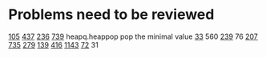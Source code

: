 # Problems need to be reviewed
[105](https://leetcode.com/problems/construct-binary-tree-from-preorder-and-inorder-traversal/)
[437](https://leetcode.com/problems/path-sum-iii/description/)
[236](https://leetcode.com/problems/lowest-common-ancestor-of-a-binary-tree/)
[739](https://leetcode.com/problems/daily-temperatures/)
heapq.heappop pop the minimal value
[33](https://leetcode.com/problems/search-in-rotated-sorted-array/description/)
560
[239](https://leetcode.com/problems/sliding-window-maximum/description/)
76
[207](https://leetcode.com/problems/course-schedule/)
[735](https://leetcode.com/problems/asteroid-collision/description/)
[279](https://leetcode.com/problems/perfect-squares/)
[139](https://leetcode.com/problems/word-break/description/)
[416](https://leetcode.com/problems/partition-equal-subset-sum/description/)
[1143](https://leetcode.com/problems/longest-common-subsequence/)
[72](https://leetcode.com/problems/edit-distance/)
31
